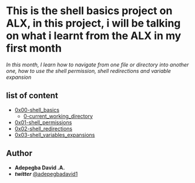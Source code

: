 # This is the shell basics project on ALX, in this project, i will be talking on what i learnt from the ALX in my first month
*In this month, I learn how to navigate from one file or directory into another one, how to use the shell permission, shell redirections and variable expansion*
## list of content
- [0x00-shell_basics](./0x00-shell_basics)
  - [0-current_working_directory](./0x00-shell_basics/0-current_working_directory)	
- [0x01-shell_permissions](./0x01-shell_permissions)
- [0x02-shell_redirections](./0x02-shell_redirections)
- [0x03-shell_variables_expansions](./0x03-shell_variables_expansions)
## Author
- **Adepegba David .A.**
- ***twitter*** [@adepegbadavid1](https://twitter.com/adepegbadavid1)
